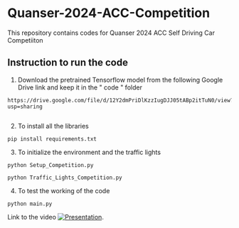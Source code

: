 # Quanser-2024-ACC-Competition
This repository contains codes for Quanser 2024 ACC Self Driving Car Competiiton

## Instruction to run the code

1) Download the pretrained Tensorflow model from the following Google Drive link and keep it in the " code " folder
```
https://drive.google.com/file/d/12Y2dmPriDlKzzIugDJJ05tABp2itTuN0/view?usp=sharing
   
```
    
2) To install all the libraries
```
pip install requirements.txt

```

3) To initialize the environment and the traffic lights
```
python Setup_Competition.py

python Traffic_Lights_Competition.py

```
4) To test the working of the code

```
python main.py

```


Link to the video [![Presentation](https://www.youtube.com/watch?v=iuPs5BPgbCI&feature=youtu.be)](https://www.youtube.com/watch?v=iuPs5BPgbCI&feature=youtu.be).
